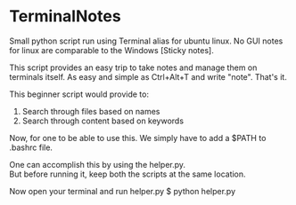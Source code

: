 # TerminalNotes
Small python script run using Terminal alias for ubuntu linux.
No GUI notes for linux are comparable to the Windows [Sticky notes].

This script provides an easy trip to take notes and manage them on terminals itself.
As easy and simple as Ctrl+Alt+T and write "note".
That's it.

This beginner script would provide to:
1. Search through files based on names
2. Search through content based on keywords

Now, for one to be able to use this.
We simply have to add a $PATH to .bashrc file.

One can accomplish this by using the helper.py.   
But before running it, keep both the scripts at the same location.

Now open your terminal and run helper.py
$ python helper.py
